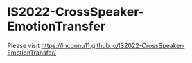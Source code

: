 # IS2022-CrossSpeaker-EmotionTransfer

Please visit https://inconnu11.github.io/IS2022-CrossSpeaker-EmotionTransfer/
